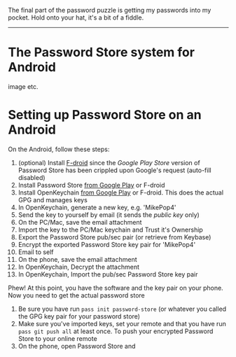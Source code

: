 <!--
.. title: Password databases: Installing password-store on Android
.. slug: password-store-1
.. date: 2018-06-24 22:45:22 UTC+10:00
.. tags: draft, password-store, keepassx, passwords, git, gpg, ssh, keybase
.. category: 
.. link: 
.. description: 
.. type: text
-->

The final part of the password puzzle is getting my passwords into my pocket.  Hold onto your hat, it's a bit of a fiddle.

<!-- TEASER_END -->
----


# The Password Store system for Android

image etc.


# Setting up Password Store on an Android


On the Android, follow these steps:

 1. (optional) Install [F-droid](https://f-droid.org/) since the *Google Play Store* version of Password Store has been crippled upon Google's request (auto-fill disabled)
 2. Install Password Store [from Google Play](https://play.google.com/store/apps/details?id=com.zeapo.pwdstore) or F-droid
 3. Install OpenKeychain [from Google Play](https://play.google.com/store/apps/details?id=org.sufficientlysecure.keychain) or F-droid. This does the actual GPG and manages keys
 4. In OpenKeychain, generate a new key, e.g. 'MikePop4'
 5. Send the key to yourself by email (it sends the *public key* only)
 6. On the PC/Mac, save the email attachment
 7. Import the key to the PC/Mac keychain and Trust it's Ownership
 8. Export the Password Store pub/sec pair (or retrieve from Keybase)
 9. Encrypt the exported Password Store key pair for 'MikePop4'
 10. Email to self
 11. On the phone, save the email attachment
 12. In OpenKeychain, Decrypt the attachment
 13. In OpenKeychain, Import the pub/sec Password Store key pair
 
 Phew! At this point, you have the software and the key pair on your phone. Now you need to get the actual password store

 1. Be sure you have run `pass init password-store` (or whatever you called the GPG key pair for your password store)
 2. Make sure you've imported keys, set your remote and that you have run `pass git push all` at least once.  To push your encrypted Password Store to your online remote
 3. On the phone, open Password Store and
